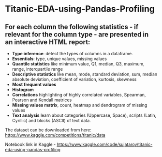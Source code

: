 # Titanic-EDA-using-Pandas-Profiling

## For each column the following statistics - if relevant for the column type - are presented in an interactive HTML report:

- **Type inference**: detect the types of columns in a dataframe.
- **Essentials**: type, unique values, missing values
- **Quantile statistics** like minimum value, Q1, median, Q3, maximum, range, interquartile range
- **Descriptive statistics** like mean, mode, standard deviation, sum, median absolute deviation, coefficient of variation, kurtosis, skewness
- **Most frequent values**
- **Histogram**
- **Correlations** highlighting of highly correlated variables, Spearman, Pearson and Kendall matrices
- **Missing values matrix**, count, heatmap and dendrogram of missing values
- **Text analysis** learn about categories (Uppercase, Space), scripts (Latin, Cyrillic) and blocks (ASCII) of text data.
 
 
 
 The dataset can be downloaded from here: https://www.kaggle.com/competitions/titanic/data
 
 Notebook link in Kaggle - https://www.kaggle.com/code/sujataroy/titanic-eda-using-pandas-profiling
